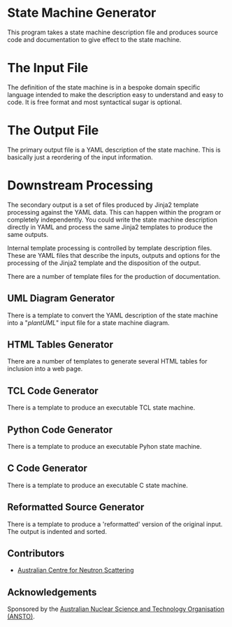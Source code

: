# State Machine Generator
This program takes a state machine description file and produces source code
and documentation to give effect to the state machine.

# The Input File
The definition of the state machine is in
a bespoke domain specific language
intended to make the description
easy to understand and easy to code.
It is free format and most syntactical sugar is optional.

# The Output File
The primary output file is a YAML description of the state machine. This is basically just a reordering of the input information.

# Downstream Processing
The secondary output is a set of files produced by
Jinja2 template processing against the YAML data.
This can happen within the program or completely independently.
You could write the state machine description directly in YAML
and process the same Jinja2 templates to produce the same outputs.

Internal template processing is controlled by template description files.
These are YAML files that describe the inputs, outputs and options
for the processing of the Jinja2 template and the disposition of the output.

There are a number of template files for the production of documentation.

## UML Diagram Generator
There is a template to convert the YAML description of the state machine
into a "*plantUML*" input file for a state machine diagram.

## HTML Tables Generator
There are a number of templates to generate several HTML tables for inclusion into a web page.

## TCL Code Generator
There is a template to produce an executable TCL state machine.

## Python Code Generator
There is a template to produce an executable Pyhon state machine.

## C Code Generator
There is a template to produce an executable C state machine.

## Reformatted Source Generator
There is a template to produce a 'reformatted' version of the original input.
The output is indented and sorted.

## Contributors

* [Australian Centre for Neutron Scattering](https://www.ansto.gov.au/research/facilities/australian-centre-for-neutron-scattering)

## Acknowledgements

Sponsored by the [Australian Nuclear Science and Technology Organisation (ANSTO)](http://www.ansto.gov.au "ANSTO").
